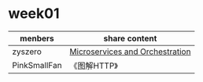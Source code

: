 # week01

| menbers      | share content                                                |
| ------------ | ------------------------------------------------------------ |
| zyszero      | [Microservices and Orchestration](https://martinfowler.com/microservices/) |
| PinkSmallFan | 《图解HTTP》                                                 |


